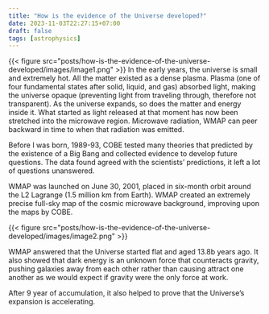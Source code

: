 ```yaml
---
title: "How is the evidence of the Universe developed?"
date: 2023-11-03T22:27:15+07:00
draft: false
tags: [astrophysics]
---
```


{{< figure src="posts/how-is-the-evidence-of-the-universe-developed/images/image1.png" >}}
In the early years, the universe is small and extremely hot. All the matter existed as a dense plasma. Plasma (one of four fundamental states after solid, liquid, and gas) absorbed light, making the universe opaque (preventing light from traveling through, therefore not transparent). As the universe expands, so does the matter and energy inside it. What started as light released at that moment has now been stretched into the microwave region. Microwave radiation, WMAP can peer backward in time to when that radiation was emitted.

Before I was born, 1989-93, COBE tested many theories that predicted by the existence of a Big Bang and collected evidence to develop future questions. The data found agreed with the scientists’ predictions, it left a lot of questions unanswered.

WMAP was launched on June 30, 2001, placed in six-month orbit around the L2 Lagrange (1.5 million km from Earth). WMAP created an extremely precise full-sky map of the cosmic microwave background, improving upon the maps by COBE.

{{< figure src="posts/how-is-the-evidence-of-the-universe-developed/images/image2.png" >}}

WMAP answered that the Universe started flat and aged 13.8b years ago. It also showed that dark energy is an unknown force that counteracts gravity, pushing galaxies away from each other rather than causing attract one another as we would expect if gravity were the only force at work.

After 9 year of accumulation, it also helped to prove that the Universe’s expansion is accelerating.

